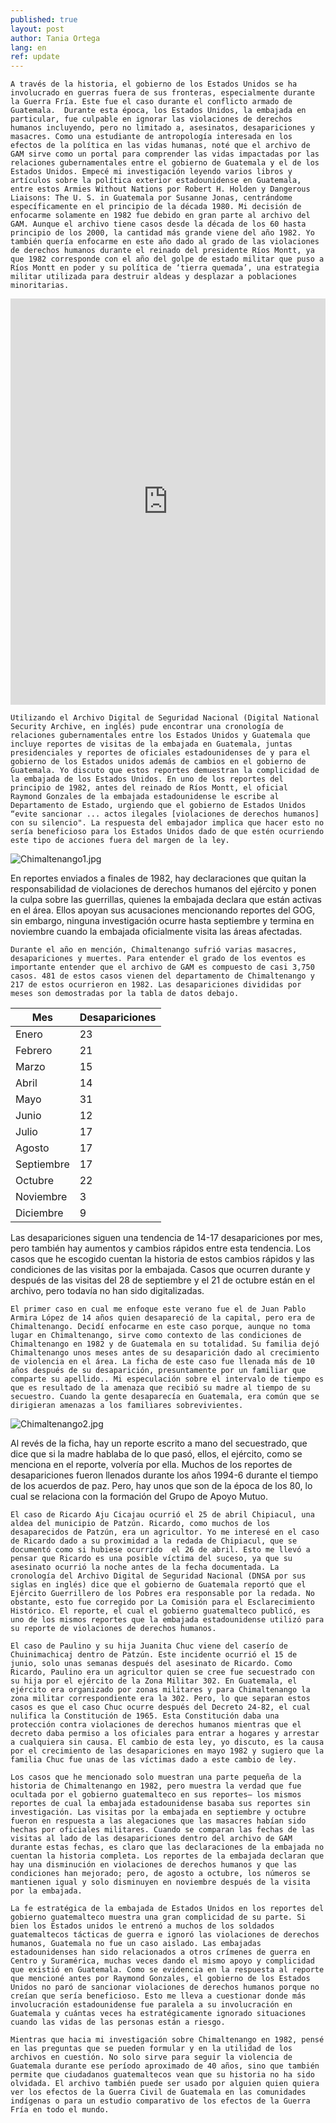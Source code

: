 ```yaml
---
published: true
layout: post
author: Tania Ortega
lang: en
ref: update
---
```

	A través de la historia, el gobierno de los Estados Unidos se ha involucrado en guerras fuera de sus fronteras, especialmente durante la Guerra Fría. Este fue el caso durante el conflicto armado de Guatemala.  Durante esta época, los Estados Unidos, la embajada en particular, fue culpable en ignorar las violaciones de derechos humanos incluyendo, pero no limitado a, asesinatos, desapariciones y masacres. Como una estudiante de antropología interesada en los efectos de la política en las vidas humanas, noté que el archivo de GAM sirve como un portal para comprender las vidas impactadas por las relaciones gubernamentales entre el gobierno de Guatemala y el de los Estados Unidos. Empecé mi investigación leyendo varios libros y artículos sobre la política exterior estadounidense en Guatemala, entre estos Armies Without Nations por Robert H. Holden y Dangerous Liaisons: The U. S. in Guatemala por Susanne Jonas, centrándome específicamente en el principio de la década 1980. Mi decisión de enfocarme solamente en 1982 fue debido en gran parte al archivo del GAM. Aunque el archivo tiene casos desde la década de los 60 hasta principio de los 2000, la cantidad más grande viene del año 1982. Yo también quería enfocarme en este año dado al grado de las violaciones de derechos humanos durante el reinado del presidente Ríos Montt, ya que 1982 corresponde con el año del golpe de estado militar que puso a Ríos Montt en poder y su política de ‘tierra quemada’, una estrategia militar utilizada para destruir aldeas y desplazar a poblaciones minoritarias. 
 

<iframe src='https://cdn.knightlab.com/libs/timeline3/latest/embed/index.html?source=1WG-DCmxyt5hwglafQ8GSrgUzTi9LRYc4PECSkyiEjaE&font=Default&lang=es&initial_zoom=2&height=650' width='100%' height='650' webkitallowfullscreen mozallowfullscreen allowfullscreen frameborder='0'></iframe>
 
	Utilizando el Archivo Digital de Seguridad Nacional (Digital National Security Archive, en inglés) pude encontrar una cronología de relaciones gubernamentales entre los Estados Unidos y Guatemala que incluye reportes de visitas de la embajada en Guatemala, juntas presidenciales y reportes de oficiales estadounidenses de y para el gobierno de los Estados unidos además de cambios en el gobierno de Guatemala. Yo discuto que estos reportes demuestran la complicidad de la embajada de los Estados Unidos. En uno de los reportes del principio de 1982, antes del reinado de Ríos Montt, el oficial  Raymond Gonzales de la embajada estadounidense le escribe al Departamento de Estado, urgiendo que el gobierno de Estados Unidos “evite sancionar ... actos ilegales [violaciones de derechos humanos] con su silencio". La respuesta del embajador implica que hacer esto no sería beneficioso para los Estados Unidos dado de que estén ocurriendo este tipo de acciones fuera del margen de la ley.
 
![Chimaltenango1.jpg]({{site.baseurl}}/images/Chimaltenango1.jpg)

En reportes enviados a finales de 1982, hay declaraciones que quitan la responsabilidad de violaciones de derechos humanos del ejército y ponen la culpa sobre las guerrillas, quienes la embajada declara que están activas en el área. Ellos apoyan sus acusaciones mencionando reportes del GOG, sin embargo, ninguna investigación ocurre hasta septiembre y termina en noviembre cuando la embajada oficialmente visita las áreas afectadas.
 
	Durante el año en mención, Chimaltenango sufrió varias masacres, desapariciones y muertes. Para entender el grado de los eventos es importante entender que el archivo de GAM es compuesto de casi 3,750 casos. 481 de estos casos vienen del departamento de Chimaltenango y 217 de estos ocurrieron en 1982. Las desapariciones divididas por meses son demostradas por la tabla de datos debajo.
 
| Mes     | Desapariciones |
|-----------|----------------|
| Enero   | 23     |
| Febrero  | 21     |
| Marzo     | 15     |
| Abril     | 14     |
| Mayo       | 31     |
| Junio     | 12     |
| Julio      | 17     |
| Agosto    | 17     |
| Septiembre | 17             |
| Octubre   | 22     |
| Noviembre  | 3     |
| Diciembre  | 9     |

Las desapariciones siguen una tendencia de 14-17 desapariciones por mes, pero también hay aumentos y cambios rápidos entre esta tendencia.  Los casos que he escogido cuentan la historia de estos cambios rápidos y las condiciones  de las visitas por la embajada. Casos que ocurren durante y después de las visitas del 28 de septiembre y el 21 de octubre están en el archivo, pero todavía no han sido digitalizadas.
 
	El primer caso en cual me enfoque este verano fue el de Juan Pablo Armira López de 14 años quien desapareció de la capital, pero era de Chimaltenango. Decidí enfocarme en este caso porque, aunque no toma lugar en Chimaltenango, sirve como contexto de las condiciones de Chimaltenango en 1982 y de Guatemala en su totalidad. Su familia dejó Chimaltenango unos meses antes de su desaparición dado al crecimiento de violencia en el área. La ficha de este caso fue llenada más de 10 años después de su desaparición, presuntamente por un familiar que comparte su apellido.. Mi especulación sobre el intervalo de tiempo es que es resultado de la amenaza que recibió su madre al tiempo de su secuestro. Cuando la gente desaparecía en Guatemala, era común que se dirigieran amenazas a los familiares sobrevivientes.



![Chimaltenango2.jpg]({{site.baseurl}}/images/Chimaltenango2.jpg)

Al revés de la ficha, hay un reporte escrito a mano del secuestrado, que dice que si la madre hablaba de lo que pasó, ellos, el ejército, como se menciona en el reporte, volvería por ella. Muchos de los reportes de desapariciones fueron llenados durante los años 1994-6 durante el tiempo de los acuerdos de paz. Pero, hay unos que son de la época de los 80, lo cual se relaciona con la formación del Grupo de Apoyo Mutuo.

	El caso de Ricardo Aju Cicajau ocurrió el 25 de abril Chipiacul, una aldea del municipio de Patzún. Ricardo, como muchos de los desaparecidos de Patzún, era un agricultor. Yo me interesé en el caso de Ricardo dado a su proximidad a la redada de Chipiacul, que se documentó como si hubiese ocurrido  el 26 de abril. Esto me llevó a pensar que Ricardo es una posible víctima del suceso, ya que su asesinato ocurrió la noche antes de la fecha documentada. La cronología del Archivo Digital de Seguridad Nacional (DNSA por sus siglas en inglés) dice que el gobierno de Guatemala reportó que el Ejército Guerrillero de los Pobres era responsable por la redada. No obstante, esto fue corregido por La Comisión para el Esclarecimiento Histórico. El reporte, el cual el gobierno guatemalteco publicó, es uno de los mismos reportes que la embajada estadounidense utilizó para su reporte de violaciones de derechos humanos.

	El caso de Paulino y su hija Juanita Chuc viene del caserío de Chuinimachicaj dentro de Patzún. Este incidente ocurrió el 15 de junio, solo unas semanas después del asesinato de Ricardo. Como Ricardo, Paulino era un agricultor quien se cree fue secuestrado con su hija por el ejército de la Zona Militar 302. En Guatemala, el ejército era organizado por zonas militares y para Chimaltenango la zona militar correspondiente era la 302. Pero, lo que separan estos casos es que el caso Chuc ocurre después del Decreto 24-82, el cual nulifica la Constitución de 1965. Esta Constitución daba una protección contra violaciones de derechos humanos mientras que el decreto daba permiso a los oficiales para entrar a hogares y arrestar a cualquiera sin causa. El cambio de esta ley, yo discuto, es la causa por el crecimiento de las desapariciones en mayo 1982 y sugiero que la familia Chuc fue unas de las víctimas dado a este cambio de ley.

	Los casos que he mencionado solo muestran una parte pequeña de la historia de Chimaltenango en 1982, pero muestra la verdad que fue ocultada por el gobierno guatemalteco en sus reportes— los mismos reportes de cual la embajada estadounidense basaba sus reportes sin investigación. Las visitas por la embajada en septiembre y octubre fueron en respuesta a las alegaciones que las masacres habían sido hechas por oficiales militares. Cuando se comparan las fechas de las visitas al lado de las desapariciones dentro del archivo de GAM durante estas fechas, es claro que las declaraciones de la embajada no cuentan la historia completa. Los reportes de la embajada declaran que hay una disminución en violaciones de derechos humanos y que las condiciones han mejorado; pero, de agosto a octubre, los números se mantienen igual y solo disminuyen en noviembre después de la visita por la embajada.

	La fe estratégica de la embajada de Estados Unidos en los reportes del gobierno guatemalteco muestra una gran complicidad de su parte. Si bien los Estados unidos le entrenó a muchos de los soldados guatemaltecos tácticas de guerra e ignoró las violaciones de derechos humanos, Guatemala no fue un caso aislado. Las embajadas estadounidenses han sido relacionados a otros crímenes de guerra en Centro y Suramérica, muchas veces dando el mismo apoyo y complicidad que existió en Guatemala. Como se evidencia en la respuesta al reporte que mencioné antes por Raymond Gonzales, el gobierno de los Estados Unidos no paró de sancionar violaciones de derechos humanos porque no creían que sería beneficioso. Esto me lleva a cuestionar donde más involucración estadounidense fue paralela a su involucración en Guatemala y cuántas veces ha estratégicamente ignorado situaciones cuando las vidas de las personas están a riesgo.

	Mientras que hacia mi investigación sobre Chimaltenango en 1982, pensé en las preguntas que se pueden formular y en la utilidad de los archivos en cuestión. No solo sirve para seguir la violencia de Guatemala durante ese período aproximado de 40 años, sino que también permite que ciudadanos guatemaltecos vean que su historia no ha sido olvidada. El archivo también puede ser usado por alguien quien quiera ver los efectos de la Guerra Civil de Guatemala en las comunidades indígenas o para un estudio comparativo de los efectos de la Guerra Fría en todo el mundo.
